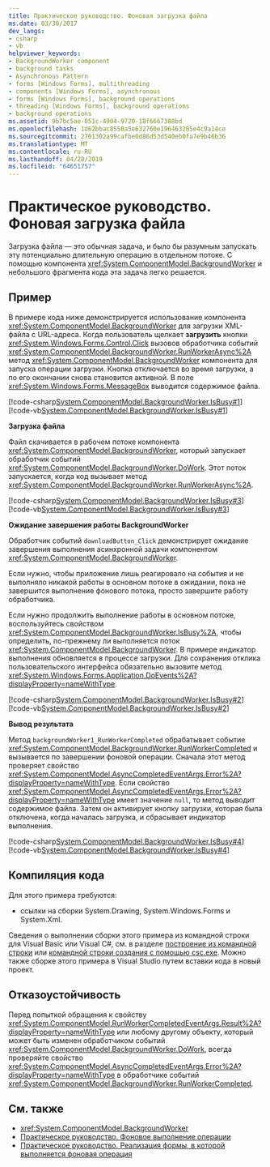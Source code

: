 ```yaml
---
title: Практическое руководство. Фоновая загрузка файла
ms.date: 03/30/2017
dev_langs:
- csharp
- vb
helpviewer_keywords:
- BackgroundWorker component
- background tasks
- Asynchronous Pattern
- forms [Windows Forms], multithreading
- components [Windows Forms], asynchronous
- forms [Windows Forms], background operations
- threading [Windows Forms], background operations
- background operations
ms.assetid: 9b7bc5ae-051c-4904-9720-18f6667388bd
ms.openlocfilehash: 1d62bbac8550a5e632760e196463285e4c9a14ce
ms.sourcegitcommit: 2701302a99cafbe0d86d53d540eb0fa7e9b46b36
ms.translationtype: MT
ms.contentlocale: ru-RU
ms.lasthandoff: 04/28/2019
ms.locfileid: "64651757"
---
```

# <a name="how-to-download-a-file-in-the-background"></a>Практическое руководство. Фоновая загрузка файла
Загрузка файла — это обычная задача, и было бы разумным запускать эту потенциально длительную операцию в отдельном потоке. С помощью компонента <xref:System.ComponentModel.BackgroundWorker> и небольшого фрагмента кода эта задача легко решается.  
  
## <a name="example"></a>Пример  
 В примере кода ниже демонстрируется использование компонента <xref:System.ComponentModel.BackgroundWorker> для загрузки XML-файла с URL-адреса. Когда пользователь щелкает **загрузить** кнопки <xref:System.Windows.Forms.Control.Click> вызовов обработчика событий <xref:System.ComponentModel.BackgroundWorker.RunWorkerAsync%2A> метод <xref:System.ComponentModel.BackgroundWorker> компонента для запуска операции загрузки. Кнопка отключается во время загрузки, а по его окончании снова становится активной. В поле <xref:System.Windows.Forms.MessageBox> выводится содержимое файла.  
  
 [!code-csharp[System.ComponentModel.BackgroundWorker.IsBusy#1](~/samples/snippets/csharp/VS_Snippets_Winforms/System.ComponentModel.BackgroundWorker.IsBusy/CS/Form1.cs#1)]
 [!code-vb[System.ComponentModel.BackgroundWorker.IsBusy#1](~/samples/snippets/visualbasic/VS_Snippets_Winforms/System.ComponentModel.BackgroundWorker.IsBusy/VB/Form1.vb#1)]  
  
 **Загрузка файла**  
  
 Файл скачивается в рабочем потоке компонента <xref:System.ComponentModel.BackgroundWorker>, который запускает обработчик событий <xref:System.ComponentModel.BackgroundWorker.DoWork>. Этот поток запускается, когда код вызывает метод <xref:System.ComponentModel.BackgroundWorker.RunWorkerAsync%2A>.  
  
 [!code-csharp[System.ComponentModel.BackgroundWorker.IsBusy#3](~/samples/snippets/csharp/VS_Snippets_Winforms/System.ComponentModel.BackgroundWorker.IsBusy/CS/Form1.cs#3)]
 [!code-vb[System.ComponentModel.BackgroundWorker.IsBusy#3](~/samples/snippets/visualbasic/VS_Snippets_Winforms/System.ComponentModel.BackgroundWorker.IsBusy/VB/Form1.vb#3)]  
  
 **Ожидание завершения работы BackgroundWorker**  
  
 Обработчик событий `downloadButton_Click` демонстрирует ожидание завершения выполнения асинхронной задачи компонентом <xref:System.ComponentModel.BackgroundWorker>.  
  
 Если нужно, чтобы приложение лишь реагировало на события и не выполняло никакой работы в основном потоке в ожидании, пока не завершится выполнение фонового потока, просто завершите работу обработчика.  
  
 Если нужно продолжить выполнение работы в основном потоке, воспользуйтесь свойством <xref:System.ComponentModel.BackgroundWorker.IsBusy%2A>, чтобы определить, по-прежнему ли выполняется поток <xref:System.ComponentModel.BackgroundWorker>. В примере индикатор выполнения обновляется в процессе загрузки. Для сохранения отклика пользовательского интерфейса обязательно вызовите метод <xref:System.Windows.Forms.Application.DoEvents%2A?displayProperty=nameWithType>.  
  
 [!code-csharp[System.ComponentModel.BackgroundWorker.IsBusy#2](~/samples/snippets/csharp/VS_Snippets_Winforms/System.ComponentModel.BackgroundWorker.IsBusy/CS/Form1.cs#2)]
 [!code-vb[System.ComponentModel.BackgroundWorker.IsBusy#2](~/samples/snippets/visualbasic/VS_Snippets_Winforms/System.ComponentModel.BackgroundWorker.IsBusy/VB/Form1.vb#2)]  
  
 **Вывод результата**  
  
 Метод `backgroundWorker1_RunWorkerCompleted` обрабатывает событие <xref:System.ComponentModel.BackgroundWorker.RunWorkerCompleted> и вызывается по завершении фоновой операции. Сначала этот метод проверяет свойство <xref:System.ComponentModel.AsyncCompletedEventArgs.Error%2A?displayProperty=nameWithType>. Если свойство <xref:System.ComponentModel.AsyncCompletedEventArgs.Error%2A?displayProperty=nameWithType> имеет значение `null`, то метод выводит содержимое файла. Затем он активирует кнопку загрузки, которая была отключена, когда началась загрузка, и сбрасывает индикатор выполнения.  
  
 [!code-csharp[System.ComponentModel.BackgroundWorker.IsBusy#4](~/samples/snippets/csharp/VS_Snippets_Winforms/System.ComponentModel.BackgroundWorker.IsBusy/CS/Form1.cs#4)]
 [!code-vb[System.ComponentModel.BackgroundWorker.IsBusy#4](~/samples/snippets/visualbasic/VS_Snippets_Winforms/System.ComponentModel.BackgroundWorker.IsBusy/VB/Form1.vb#4)]  
  
## <a name="compiling-the-code"></a>Компиляция кода  
 Для этого примера требуются:  
  
- ссылки на сборки System.Drawing, System.Windows.Forms и System.Xml.  
  
 Сведения о выполнении сборки этого примера из командной строки для Visual Basic или Visual C#, см. в разделе [построение из командной строки](../../../visual-basic/reference/command-line-compiler/building-from-the-command-line.md) или [командной строки создания с помощью csc.exe](../../../csharp/language-reference/compiler-options/command-line-building-with-csc-exe.md). Можно также сборке этого примера в Visual Studio путем вставки кода в новый проект.  
  
## <a name="robust-programming"></a>Отказоустойчивость  
 Перед попыткой обращения к свойству <xref:System.ComponentModel.RunWorkerCompletedEventArgs.Result%2A?displayProperty=nameWithType> или любому другому объекту, который может быть изменен обработчиком событий <xref:System.ComponentModel.BackgroundWorker.DoWork>, всегда проверяйте свойство <xref:System.ComponentModel.AsyncCompletedEventArgs.Error%2A?displayProperty=nameWithType> в обработчике событий <xref:System.ComponentModel.BackgroundWorker.RunWorkerCompleted>.  
  
## <a name="see-also"></a>См. также

- <xref:System.ComponentModel.BackgroundWorker>
- [Практическое руководство. Фоновое выполнение операции](how-to-run-an-operation-in-the-background.md)
- [Практическое руководство. Реализация формы, в которой выполняется фоновая операция](how-to-implement-a-form-that-uses-a-background-operation.md)
